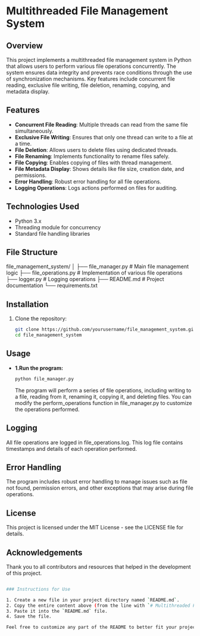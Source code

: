 # Multithreaded File Management System

## Overview

This project implements a multithreaded file management system in Python that allows users to perform various file operations concurrently. The system ensures data integrity and prevents race conditions through the use of synchronization mechanisms. Key features include concurrent file reading, exclusive file writing, file deletion, renaming, copying, and metadata display.

## Features

- **Concurrent File Reading**: Multiple threads can read from the same file simultaneously.
- **Exclusive File Writing**: Ensures that only one thread can write to a file at a time.
- **File Deletion**: Allows users to delete files using dedicated threads.
- **File Renaming**: Implements functionality to rename files safely.
- **File Copying**: Enables copying of files with thread management.
- **File Metadata Display**: Shows details like file size, creation date, and permissions.
- **Error Handling**: Robust error handling for all file operations.
- **Logging Operations**: Logs actions performed on files for auditing.

## Technologies Used

- Python 3.x
- Threading module for concurrency
- Standard file handling libraries

## File Structure

file_management_system/ │ ├── file_manager.py # Main file management logic ├── file_operations.py # Implementation of various file operations ├── logger.py # Logging operations ├── README.md # Project documentation └── requirements.txt

## Installation

1. Clone the repository:

   ```bash
   git clone https://github.com/yourusername/file_management_system.git
   cd file_management_system
   ```

## Usage

- **1.Run the program:**
  ```bash
  python file_manager.py
  ```
  The program will perform a series of file operations, including writing to a file, reading from it, renaming it, copying it, and deleting files. You can modify the perform_operations function in file_manager.py to customize the operations performed.

## Logging

All file operations are logged in file_operations.log. This log file contains timestamps and details of each operation performed.

## Error Handling

The program includes robust error handling to manage issues such as file not found, permission errors, and other exceptions that may arise during file operations.

## License

This project is licensed under the MIT License - see the LICENSE file for details.

## Acknowledgements

Thank you to all contributors and resources that helped in the development of this project.

```bash

### Instructions for Use

1. Create a new file in your project directory named `README.md`.
2. Copy the entire content above (from the line with `# Multithreaded File Management System` to the end).
3. Paste it into the `README.md` file.
4. Save the file.

Feel free to customize any part of the README to better fit your project!
```
